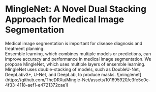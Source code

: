 <h1>MingleNet: A Novel Dual Stacking Approach for Medical Image Segmentation</h1>
Medical image segmentation is important for disease diagnosis and treatment planning. 
</br>
Ensemble learning, which combines multiple models or predictions, can improve accuracy and performance in medical image segmentation. We propose MingleNet, which uses multiple layers of ensemble learning. 
</br>
MingleNet uses double-stacking of models, such as DoubleU-Net, DeepLabv3+, U-Net, and DeepLab, to produce masks.
![minglenet](https://github.com/TheDRXu/Mingle-Net/assets/101695920/e3fe5e0c-4f33-4118-aef1-e4721372cae1)
